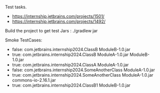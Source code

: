 Test tasks.

- https://internship.jetbrains.com/projects/1501/
- https://internship.jetbrains.com/projects/1492/

Build the project to get test Jars : ./gradlew jar

Smoke TestCases:
- false: com.jetbrains.internship2024.ClassB ModuleB-1.0.jar
- true: com.jetbrains.internship2024.ClassB ModuleA-1.0.jar ModuleB-1.0.jar
- true: com.jetbrains.internship2024.ClassA ModuleA-1.0.jar
- false: com.jetbrains.internship2024.SomeAnotherClass ModuleA-1.0.jar
- true: com.jetbrains.internship2024.SomeAnotherClass ModuleA-1.0.jar commons-io-2.16.1.jar
- true: com.jetbrains.internship2024.ClassB1 ModuleB-1.0.jar